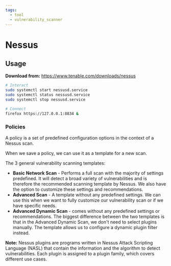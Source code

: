 ```yaml
---
tags:
  - tool
  - vulnerability_scanner
---
```

# Nessus

## Usage

**Download from:** https://www.tenable.com/downloads/nessus

```bash
# Interact
sudo systemctl start nessusd.service
sudo systemctl status nessusd.service
sudo systemctl stop nessusd.service

# Connect
firefox https://127.0.0.1:8834 &
```

### Policies

A policy is a set of predefined configuration options in the context of a Nessus scan.

When we save a policy, we can use it as a template for a new scan.

The 3 general vulnerability scanning templates:

- **Basic Network Scan** - Performs a full scan with the majority of settings predefined. It will detect a broad variety of vulnerabilities and is therefore the recommended scanning template by Nessus. We also have the option to customize these settings and recommendations.
- **Advanced Scan** - A template without any predefined settings. We can use this when we want to fully customize our vulnerability scan or if we have specific needs.
- **Advanced Dynamic Scan** - comes without any predefined settings or recommendations. The biggest difference between the two templates is that in the Advanced Dynamic Scan, we don't need to select plugins manually. The template allows us to configure a dynamic plugin filter instead.

**Note:** Nessus plugins are programs written in Nessus Attack Scripting Language (NASL) that contain the information and the algorithm to detect vulnerabilities. Each plugin is assigned to a plugin family, which covers different use cases.

